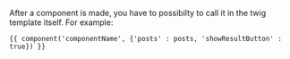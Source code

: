 After a component is made, you have to possibilty to call it in the twig template itself.
For example:

```twig
{{ component('componentName', {'posts' : posts, 'showResultButton' : true}) }}
```
